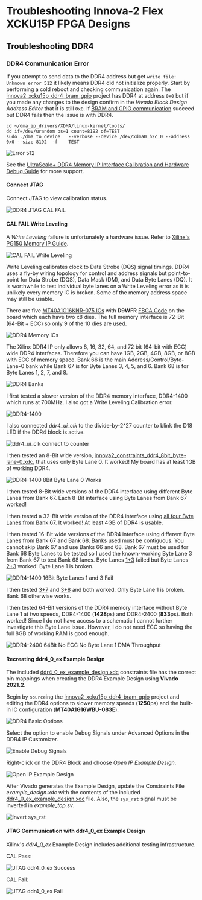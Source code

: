 # Troubleshooting Innova-2 Flex XCKU15P FPGA Designs

## Troubleshooting DDR4

### DDR4 Communication Error

If you attempt to send data to the DDR4 address but get `write file: Unknown error 512` it likely means DDR4 did not initialize properly. Start by performing a cold reboot and checking communication again. The [innova2_xcku15p_ddr4_bram_gpio](https://github.com/mwrnd/innova2_xcku15p_ddr4_bram_gpio) project has DDR4 at address `0x0` but if you made any changes to the design confirm in the *Vivado Block Design Address Editor* that it is still `0x0`. If [BRAM and GPIO communication](https://github.com/mwrnd/innova2_xcku15p_ddr4_bram_gpio#axi-bram-communication) succeed but DDR4 fails then the issue is with DDR4.
```Shell
cd ~/dma_ip_drivers/XDMA/linux-kernel/tools/
dd if=/dev/urandom bs=1 count=8192 of=TEST
sudo ./dma_to_device   --verbose --device /dev/xdma0_h2c_0 --address 0x0 --size 8192  -f    TEST
```

![Error 512](img/XDMA_DDR4_Communication_Failure_Error_512.png)

See the [UltraScale+ DDR4 Memory IP Interface Calibration and Hardware Debug Guide](https://support.xilinx.com/s/article/68937?language=en_US) for more support.

#### Connect JTAG

Connect JTAG to view calibration status.

![DDR4 JTAG CAL FAIL](img/DDR4_CAL_Fail_Write_Leveling.png)

#### CAL FAIL Write Leveling

A *Write Leveling* failure is unfortunately a hardware issue. Refer to [Xilinx's PG150 Memory IP Guide](https://www.xilinx.com/support/documentation/ip_documentation/ultrascale_memory_ip/v1_4/pg150-ultrascale-memory-ip.pdf).

![CAL FAIL Write Leveling](img/DDR4_PG150_DDR_CAL_ERROR_1.png)

Write Leveling calibrates clock to Data Strobe (DQS) signal timings. DDR4 uses a fly-by wiring topology for control and address signals but point-to-point for Data Strobe (DQS), Data Mask (DM), and Data Byte Lanes (DQ). It is worthwhile to test individual byte lanes on a Write Leveling error as it is unlikely every memory IC is broken. Some of the memory address space may still be usable.

There are five [MT40A1G16KNR-075 ICs](https://www.micron.com/products/dram/ddr4-sdram/part-catalog/mt40a1g16knr-075) with **D9WFR** [FBGA Code](https://www.micron.com/support/tools-and-utilities/fbga?fbga=D9WFR#pnlFBGA) on the board which each have two x8 dies. The full memory interface is 72-Bit (64-Bit + ECC) so only 9 of the 10 dies are used.

![DDR4 Memory ICs](img/DDR4_ICs.png)

The Xilinx DDR4 IP only allows 8, 16, 32, 64, and 72 bit (64-bit with ECC) wide DDR4 interfaces. Therefore you can have 1GB, 2GB, 4GB, 8GB, or 8GB with ECC of memory space. Bank 66 is the main Address/Control/Byte-Lane-0 bank while Bank 67 is for Byte Lanes 3, 4, 5, and 6. Bank 68 is for Byte Lanes 1, 2, 7, and 8.

![DDR4 Banks](img/DDR4_Full_72Bit_Byte-Lanes.png)

I first tested a slower version of the DDR4 memory interface, DDR4-1400 which runs at 700MHz. I also got a Write Leveling Calibration error.

![DDR4-1400](img/DDR4-1400_MT40A1G16WBU-083E_Basic_Configuration.png)

I also connected *ddr4_ui_clk* to the divide-by-2^27 counter to blink the D18 LED if the DDR4 block is active.

![ddr4_ui_clk connect to counter](img/DDR4-1400_MT40A1G16WBU-083E_Counter_to_ddr4_ui_clk.png)

I then tested an 8-Bit wide version, [innova2_constraints_ddr4_8bit_byte-lane-0.xdc](innova2_constraints_ddr4_8bit_byte-lane-0.xdc), that uses only Byte Lane 0. It worked! My board has at least 1GB of working DDR4.

![DDR4-1400 8Bit Byte Lane 0 Works](img/DDR4-1400_8Bit_Working_ByteLane.png)

I then tested 8-Bit wide versions of the DDR4 interface using different Byte Lanes from Bank 67. Each 8-Bit interface using Byte Lanes from Bank 67 worked!

I then tested a 32-Bit wide version of the DDR4 interface using [all four Byte Lanes from Bank 67](https://github.com/mwrnd/innova2_flex_xcku15p_notes/blob/a80d521a60757b3b8c5ceabf8a41422d13a8c0a1/Troubleshooting/innova2_constraints_ddr4_32bit_byte-lanes-3-4-5-6-Bank67.xdc#L138). It worked! At least 4GB of DDR4 is usable.

I then tested 16-Bit wide versions of the DDR4 interface using different Byte Lanes from Bank 67 and Bank 68. Banks used must be contiguous. You cannot skip Bank 67 and use Banks 66 and 68. Bank 67 must be used for Bank 68 Byte Lanes to be tested so I used the known-working Byte Lane 3 from Bank 67 to test Bank 68 lanes. Byte Lanes [1+3](innova2_constraints_ddr4_16bit_byte-lanes-1-3.xdc) failed but Byte Lanes [2+3](innova2_constraints_ddr4_16bit_byte-lanes-2-3.xdc) worked! Byte Lane 1 is broken.

![DDR4-1400 16Bit Byte Lanes 1 and 3 Fail](img/DDR4-1400_16Bit_ByteLanes-1-3.png)

I then tested [3+7](innova2_constraints_ddr4_16bit_byte-lanes-3-7.xdc) and [3+8](innova2_constraints_ddr4_16bit_byte-lanes-3-8.xdc) and both worked. Only Byte Lane 1 is broken. Bank 68 otherwise works.

I then tested 64-Bit versions of the DDR4 memory interface without Byte Lane 1 at two speeds, DDR4-1400 (**1428**ps) and DDR4-2400 (**833**ps). Both worked! Since I do not have access to a schematic I cannot further investigate this Byte Lane issue. However, I do not need ECC so having the full 8GB of working RAM is good enough.

![DDR4-2400 64Bit No ECC No Byte Lane 1 DMA Throughput](img/DDR4-2400_64Bit_NoByteLane1_DMA_Throughput.png)


#### Recreating ddr4_0_ex Example Design

The included [ddr4_0_ex_example_design.xdc](ddr4_0_ex_example_design.xdc) constraints file has the correct pin mappings when creating the DDR4 Example Design using **Vivado 2021.2**.

Begin by `source`ing the [innova2_xcku15p_ddr4_bram_gpio](https://github.com/mwrnd/innova2_xcku15p_ddr4_bram_gpio#recreating-the-design-in-vivado) project and editing the DDR4 options to slower memory speeds (**1250**ps) and the built-in IC configuration (**MT40A1G16WBU-083E**).

![DDR4 Basic Options](img/DDR4_Troubleshooting_Options_Setup.png)

Select the option to enable Debug Signals under Advanced Options in the DDR4 IP Customizer.

![Enable Debug Signals](img/ddr4_0_ex_Enable_Debug_Signals.png)

Right-click on the DDR4 Block and choose *Open IP Example Design*.

![Open IP Example Design](img/Vivado_Open_IP_Example_Design.png)

After Vivado generates the Example Design, update the Constraints File *example_design.xdc* with the contents of the included [ddr4_0_ex_example_design.xdc](ddr4_0_ex_example_design.xdc) file. Also, the `sys_rst` signal must be inverted in *example_top.sv*.

![Invert sys_rst](img/ddr4_0_ex_Inverted_PCIe_Reset_for_sys_rst.png)


#### JTAG Communication with ddr4_0_ex Example Design

Xilinx's *ddr4_0_ex* Example Design includes additional testing infrastructure.

CAL Pass:

![JTAG ddr4_0_ex Success](img/Vivado_JTAG_Debug_CAL_PASS_ddr4_0_ex.png)

CAL Fail:

![JTAG ddr4_0_ex Fail](img/DDR4_CAL_Fail_Hardware_Manager_ddr4_0_ex.png)

